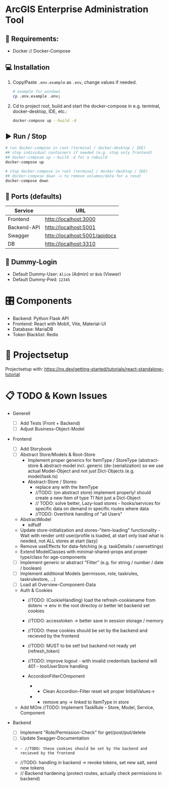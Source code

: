 # ArcGIS Enterprise Administration Tool

## 📝 Requirements:
- Docker // Docker-Compose

## 💻 Installation
1. Copy/Paste `.env.example` as `.env`, change values if needed.
   ```sh
   # example for windows
   cp .env.example .env;
   ```
 
2. Cd to project root, build and start the docker-compose in e.g. terminal, docker-desktop, IDE, etc.:
    ```sh
    docker-compose up --build -d
    ```

## ▶️ Run / Stop
```sh
# run docker-compose in root (terminal / docker-desktop / IDE)
## stop individual containers if needed (e.g. stop only frontend)
## docker-compose up --build -d for a rebuild
docker-compose up
```

```sh
# stop docker-compose in root (terminal / docker-desktop / IDE)
## docker-compose down -v to remove volumes/data for a reset
docker-compose down
```

## 🔬 Ports (defaults)
| Service     | URL                                                            |
|-------------|----------------------------------------------------------------|
| Frontend    | [http://localhost:3000](http://localhost:3000)                 |
| Backend-API | [http://localhost:5001](http://localhost:5001)                 |
| Swagger     | [http://localhost:5001/apidocs](http://localhost:5001/apidocs) |
| DB          | [http://localhost:3310](http://localhost:3310)                 |

## 🔑 Dummy-Login
- Default Dummy-User: `Alice` (Admin) or `Bob` (Viewer)
- Default Dummy-Pwd: `12345`

# 🎛️ Components
- Backend: Python Flask API
- Frontend: React with MobX, Vite, Material-UI
- Database: MariaDB
- Token Blacklist: Redis

# 🔧 Projectsetup
Projectsetup with: https://nx.dev/getting-started/tutorials/react-standalone-tutorial

# 📋 TODO & Kown Issues
- Generell
  - [ ] Add Tests (Front + Backend)
  - [ ] Adjust Business-Object-Model
- Frontend
  - [ ] Add Storybook
  - [ ] Abstract Store/Models & Root-Store
    - Implement proper generics for ItemType<T> / StoreType<T> (abstract-store & abstract-model incl. generic (de-)serialization) so we use actual Model-Object and not just Dict-Objects (e.g. model/task.ts)
    - Abstract-Store / Stores:
      - replace any with the ItemType<T>
      - //TODO: (on abstract store) implement properly! should create a new Item of type T! Not just a Dict-Object
      - // TODO: solve better, Lazy-load stores - hooks/services for specific data on demand in specific routes where data
      - //TODO: Overthink handling of "all Users"

  - AbstractModel
    - sdfsdf
  - Update store-initialization and stores-"item-loading" functionality - Wait with render until user/profile is loaded, at start only load what is needed, not ALL stores at start (lazy)
  - Remove useEffects for data-fetching (e.g. taskDetails / usersettings)
  - Extend ModelClasses with minimal-shared-props and proper type/class for age-components
  - [ ] Implement generic or abstract "Filter" (e.g. for string / number / date / boolean) 
  - [ ] Implement additional Models (permisson, role, taskrules, taskrulestore, ...)
  - [ ] Load all Overview-Component-Data
  - Auth & Cookies
    - //TODO: (CookieHandling) load the refresh-cookiename from dotenv -> env in the root directoy or better let backend set cookies
    - //TODO: accesstoken -> better save in session storage / memory
    - //TODO: these cookies should be set by the backend and recieved by the frontend
    - //TODO: MUST to be set! but backend not ready yet (refresh_token)
    - //TODO: improve logout - with invalid credentials backend will 401 - toolUserStore handling

    - AccordionFilterCOmponent
      - - Clean Accordion-Filter reset wit proper InitialValues-> 
      - + remove any -> linked to ItemType<T> in store
   - Add MOre //TODO: Implement TaskRule - Store, Model, Service, Component

- Backend
  - [ ] Implement "Role/Permission-Check" for get/post/put/delete
  - [ ] Update Swagger-Documentation
  -     - //TODO: these cookies should be set by the backend and recieved by the frontend
  - //TODO: handling in backend -> revoke tokens, set new salt, send new tokens
  - // Backend hardening (protect routes, actually check permissions in backend)


